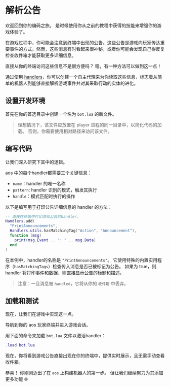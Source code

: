 # 解析公告

欢迎回到你的编码之旅。 是时候使用你从之前的教程中获得的技能来增强你的游戏体验了。

在游戏过程中，你可能会注意到终端中出现的公告。这些公告是游戏向玩家传达重要事件的方式。然而，这些消息有时看起来很神秘，或者你可能会发现自己得反复检查收件箱才能获取更多详细信息。

直接从你的终端访问这些信息不是很方便吗？ 嗯，有一种方法可以做到这一点！

通过使用 [handlers](../../references/handlers.md)，你可以创建一个自主代理来为你读取这些信息，标志着从简单的机器人到能够直接解析游戏事件并对其采取行动的实体的进化。

## 设置开发环境

首先在你的首选目录中创建一个名为 `bot.lua` 的新文件。

> 理想情况下，该文件应放置在 player 进程的同一目录中，以简化代码的加载。 否则，你需要使用相对路径来访问该文件。

## 编写代码

让我们深入研究下其中的逻辑。

aos 中的每个handler都需要三个关键信息：

- `name`：handler 的唯一名称
- `pattern`: handler 识别的模式，触发其执行
- `handle`：模式匹配时执行的操作

以下是编写用于打印公告详细信息的 handler 的方法：

```lua
-- 直接在终端中打印游戏公告的handler。
Handlers.add(
  "PrintAnnouncements",
  Handlers.utils.hasMatchingTag("Action", "Announcement"),
  function (msg)
    print(msg.Event .. ": " .. msg.Data)
  end
)
```

在本例中，handler的名称是 `"PrintAnnouncements"`。 它使用特殊的内置实用程序（`hasMatchingTags`）检查传入消息是否已被标记为公告。 如果为 true，则 handler 将打印事件和数据，则直接显示公告的标题和描述。

> 注意：一旦消息被 `handled`，它将从你的 `收件箱` 中丢弃。

## 加载和测试

现在，让我们在游戏中实现这一点。

导航到你的 aos 玩家终端并进入游戏会话。

用下面的命令来加载 `bot.lua` 文件以激活handler：

```lua
.load bot.lua
```

现在，你将看到游戏公告直接出现在你的终端中，提供实时展示，且无需手动查看收件箱。

恭喜！ 你刚刚迈出了在 `aos` 上构建机器人的第一步。 但让我们继续努力为其添加更多功能 🌐
